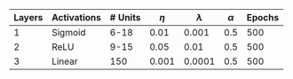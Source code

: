 
| Layers | Activations | # Units    | $\eta$ | $\lambda$ | $\alpha$ | Epochs |
| ------ | ----------- | ---------  | ------ | --------- | -------- | ------ |
| 1      | Sigmoid     | 6-18       | 0.01   | 0.001     | 0.5      | 500    |
| 2      | ReLU        | 9-15       | 0.05   | 0.01      | 0.5      | 500    |
| 3      | Linear      | 150        | 0.001  | 0.0001    | 0.5      | 500    |